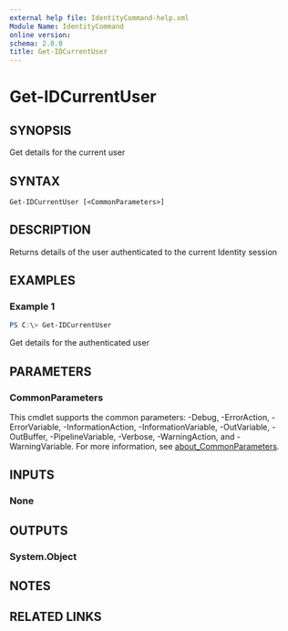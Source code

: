 ```yaml
---
external help file: IdentityCommand-help.xml
Module Name: IdentityCommand
online version:
schema: 2.0.0
title: Get-IDCurrentUser
---
```


# Get-IDCurrentUser

## SYNOPSIS
Get details for the current user

## SYNTAX

```
Get-IDCurrentUser [<CommonParameters>]
```

## DESCRIPTION
Returns details of the user authenticated to the current Identity session

## EXAMPLES

### Example 1
```powershell
PS C:\> Get-IDCurrentUser
```

Get details for the authenticated user

## PARAMETERS

### CommonParameters
This cmdlet supports the common parameters: -Debug, -ErrorAction, -ErrorVariable, -InformationAction, -InformationVariable, -OutVariable, -OutBuffer, -PipelineVariable, -Verbose, -WarningAction, and -WarningVariable. For more information, see [about_CommonParameters](http://go.microsoft.com/fwlink/?LinkID=113216).

## INPUTS

### None

## OUTPUTS

### System.Object

## NOTES

## RELATED LINKS
